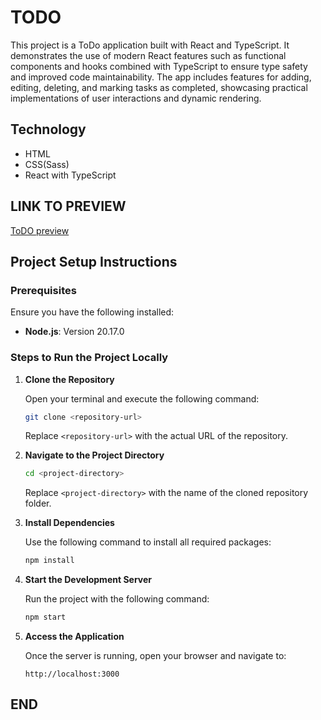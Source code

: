 # TODO

This project is a ToDo application built with React and TypeScript. It demonstrates the use of modern React features such as functional components and hooks combined with TypeScript to ensure type safety and improved code maintainability. The app includes features for adding, editing, deleting, and marking tasks as completed, showcasing practical implementations of user interactions and dynamic rendering.

## Technology
- HTML
- CSS(Sass)
- React with TypeScript

## LINK TO PREVIEW

[ToDO preview](https://an-marrykyslenko.github.io/to_do/)

## Project Setup Instructions

### Prerequisites

Ensure you have the following installed:
- **Node.js**: Version 20.17.0 

### Steps to Run the Project Locally

1. **Clone the Repository**

   Open your terminal and execute the following command:
   ```bash
   git clone <repository-url>
   ```
   Replace `<repository-url>` with the actual URL of the repository.

2. **Navigate to the Project Directory**

   ```bash
   cd <project-directory>
   ```
   Replace `<project-directory>` with the name of the cloned repository folder.

3. **Install Dependencies**

   Use the following command to install all required packages:
   ```bash
   npm install
   ```

4. **Start the Development Server**

   Run the project with the following command:
   ```bash
   npm start
   ```

5. **Access the Application**

   Once the server is running, open your browser and navigate to:
   ```
   http://localhost:3000
   ```

## END